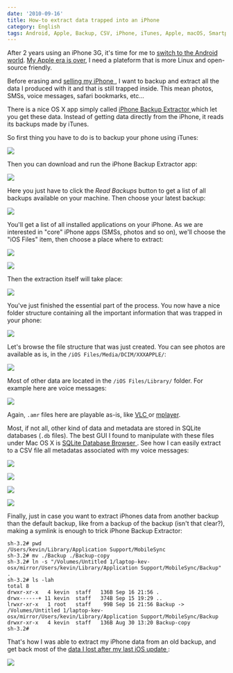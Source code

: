 ```yaml
---
date: '2010-09-16'
title: How-to extract data trapped into an iPhone
category: English
tags: Android, Apple, Backup, CSV, iPhone, iTunes, Apple, macOS, Smartphones, SQLite, SQL, VLC, Mac OS X 10.6 Snow Leopard
---
```


After 2 years using an iPhone 3G, it's time for me to [switch to
the Android world](https://twitter.com/kdeldycke/status/24219289221). [My Apple
era is over](https://twitter.com/kdeldycke/status/22007247873), I need a
plateform that is more Linux and open-source friendly.

Before erasing and [selling my iPhone
](https://twitter.com/kdeldycke/status/24687160120), I want to backup and
extract all the data I produced with it and that is still trapped inside. This
mean photos, SMSs, voice messages, safari bookmarks, etc...

There is a nice OS X app simply called [iPhone Backup Extractor
](https://supercrazyawesome.com) which let you get these data. Instead of
getting data directly from the iPhone, it reads its backups made by iTunes.

So first thing you have to do is to backup your phone using iTunes:

![]({attach}iphone-itunes-sync.png)

Then you can download and run the iPhone Backup Extractor app:

![]({attach}iphone-backup-extractor.png)

Here you just have to click the _Read Backups_ button to get a list of all
backups available on your machine. Then choose your latest backup:

![]({attach}list-of-iphone-backups.png)

You'll get a list of all installed applications on your iPhone. As we are
interested in "core" iPhone apps (SMSs, photos and so on), we'll choose the
"iOS Files" item, then choose a place where to extract:

![]({attach}iphone-backup-content.png)

![]({attach}iphone-backup-extraction-destination.png)

Then the extraction itself will take place:

![]({attach}iphone-backup-extraction.png)

You've just finished the essential part of the process. You now have a nice
folder structure containing all the important information that was trapped in
your phone:

![]({attach}iphone-backup-extraction-content.png)

Let's browse the file structure that was just created. You can see photos are
available as is, in the `/iOS Files/Media/DCIM/XXXAPPLE/`:

![]({attach}iphone-photo-location.png)

Most of other data are located in the `/iOS Files/Library/` folder. For
example here are voice messages:

![]({attach}iphone-voicemessages-location.png)

Again, `.amr` files here are playable as-is, like [VLC
](https://www.videolan.org/vlc/) or [mplayer](https://www.mplayerhq.hu).

Most, if not all, other kind of data and metadata are stored in SQLite
databases (`.db` files). The best GUI I found to manipulate with these files
under Mac OS X is [SQLite Database Browser
](https://sourceforge.net/projects/sqlitebrowser/). See how I can easily extract
to a CSV file all metadatas associated with my voice messages:

![]({attach}sqlite-database-browser-opening.png)

![]({attach}iphone-voicemail-database-tables.png)

![]({attach}iphone-voicemail-table-content.png)

![]({attach}sqlite-csv-table-export.png)

Finally, just in case you want to extract iPhones data from another backup than
the default backup, like from a backup of the backup (isn't that clear?),
making a symlink is enough to trick iPhone Backup Extractor:

```shell-session
sh-3.2# pwd
/Users/kevin/Library/Application Support/MobileSync
sh-3.2# mv ./Backup ./Backup-copy
sh-3.2# ln -s "/Volumes/Untitled 1/laptop-kev-osx/mirror/Users/kevin/Library/Application Support/MobileSync/Backup" .
sh-3.2# ls -lah
total 8
drwxr-xr-x   4 kevin  staff   136B Sep 16 21:56 .
drwx------+ 11 kevin  staff   374B Sep 15 19:29 ..
lrwxr-xr-x   1 root   staff    99B Sep 16 21:56 Backup -> /Volumes/Untitled 1/laptop-kev-osx/mirror/Users/kevin/Library/Application Support/MobileSync/Backup
drwxr-xr-x   4 kevin  staff   136B Aug 30 13:20 Backup-copy
sh-3.2#
```

That's how I was able to extract my iPhone data from an old backup, and get
back most of the [data I lost after my last iOS update
](https://twitter.com/kdeldycke/status/22516008513):

![]({attach}iphone-backup-extractor-from-old-backup.png)
